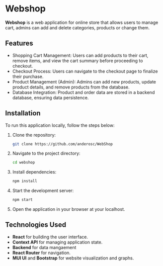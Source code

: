 
# Webshop

**Webshop** is a web application for online store that allows users to manage cart, admins can add and delete categories, products or change them.


## Features
- Shopping Cart Management: Users can add products to their cart, remove items, and view the cart summary before proceeding to checkout.
- Checkout Process: Users can navigate to the checkout page to finalize their purchase.
- Product Management (Admin): Admins can add new products, update product details, and remove products from the database.
- Database Integration: Product and order data are stored in a backend database, ensuring data persistence.

## Installation

To run this application locally, follow the steps below:

1. Clone the repository:
   ```bash
   git clone https://github.com/anderosc/WebShop
   ```
   
2. Navigate to the project directory:
   ```bash
   cd webshop
   ```

3. Install dependencies:
   ```bash
   npm install
   ```

4. Start the development server:
   ```bash
   npm start
   ```

5. Open the application in your browser at your localhost.


## Technologies Used

- **React** for building the user interface.
- **Context API** for managing application state.
- **Backend** for data mangaement
- **React Router** for navigation.
- **MUI UI** and **Bootstrap** for website visualization and graphs.
